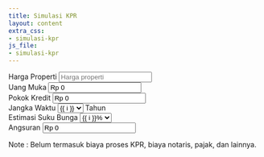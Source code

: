 ```yaml
---
title: Simulasi KPR
layout: content
extra_css:
- simulasi-kpr
js_file:
- simulasi-kpr
---
```


<form autocomplete="off">
    <div class="form_wrapper">
        <label for="harga_rumah">Harga Properti</label>
        <input autocomplete="off" type="text" id="harga_rumah" placeholder="Harga properti">
    </div>
    <div class="form_wrapper">
        <label for="uang_muka">Uang Muka</label>
        <input type="text" id="uang_muka" value="Rp 0">
    </div>
    <div class="form_wrapper">
        <label for="pokok_kredit">Pokok Kredit</label>
        <input type="text" id="pokok_kredit" value="Rp 0" readonly>
    </div>
    <div class="form_wrapper">
        <label for="tenor">Jangka Waktu</label>
        <span>
        <select id="tenor">
            {% for i in (1..20) %}
                <option value="{{ i }}"> {{ i }} </option>
            {% endfor %}
        </select>
        <label for="tenor">Tahun</label>
        </span>
    </div>
    <div class="form_wrapper">
        <label for="suku_bunga">Estimasi Suku Bunga</label>
        <select id="suku_bunga">
            {% for i in (5..14) %}
                <option value="{{ i }}"> {{ i }}% </option>
            {% endfor %}
        </select>
    </div>
    <div class="form_wrapper">
        <label for="angsuran">Angsuran</label>
        <input type="text" id="angsuran" value="Rp 0" readonly>
    </div>
</form>
<div class="div">Note : Belum termasuk biaya proses KPR, biaya notaris, pajak, dan lainnya.</div>